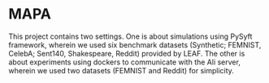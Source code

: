# MAPA
This project contains two settings. One is about simulations using PySyft framework, wherein we used six benchmark datasets (Synthetic; FEMNIST, CelebA; Sent140, Shakespeare, Reddit) provided by LEAF. The other is about experiments using dockers to communicate with the Ali server, wherein we used two datasets (FEMNIST and Reddit) for simplicity.
